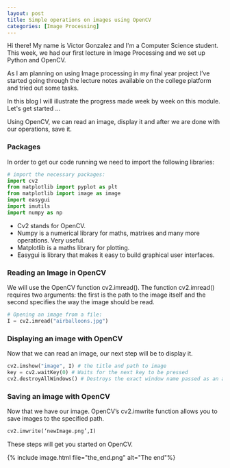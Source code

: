 ```yaml
---
layout: post
title: Simple operations on images using OpenCV
categories: [Image Processing]
---
```

Hi there! My name is Victor Gonzalez and I'm a Computer Science student. This week, we had our first lecture in Image Processing and we set up Python and OpenCV.

As I am planning on using Image processing in my final year project I’ve started going through the lecture notes available on the college platform and tried out some tasks.

In this blog I will illustrate the progress made week by week on this module. Let's get started ...

Using OpenCV, we can read an image, display it and after we are done with our operations, save it.
<h3>Packages</h3>

In order to get our code running we need to import the following libraries:
```python
# import the necessary packages:
import cv2
from matplotlib import pyplot as plt
from matplotlib import image as image
import easygui
import imutils
import numpy as np
```
* Cv2 stands for OpenCV.
* Numpy is a numerical library for maths, matrixes and many more operations. Very useful.
* Matplotlib is a maths library for plotting.
* Easygui is library that makes it easy to build graphical user interfaces.

<h3>Reading an Image in OpenCV</h3>

We will use the OpenCV function cv2.imread(). The function cv2.imread() requires two arguments: the first is the path to the image itself and the second specifies the way the image should be read.

```python
# Opening an image from a file:
I = cv2.imread("airballoons.jpg")
```
<h3>Displaying an image with OpenCV</h3>

Now that we can read an image, our next step will be to display it.
```python
cv2.imshow("image", I) # the title and path to image
key = cv2.waitKey(0) # Waits for the next key to be pressed
cv2.destroyAllWindows() # Destroys the exact window name passed as an argument.
```
<h3>Saving an image with OpenCV</h3>

Now that we have our image. OpenCV’s cv2.imwrite function allows you to save images to the specified path.
```python
cv2.imwrite(‘newImage.png’,I)
```

These steps will get you started on OpenCV.


{% include image.html file="the_end.png" alt="The end"%}
